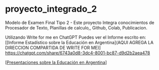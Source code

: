 # proyecto_integrado_2
Modelo de Examen Final Tipo 2 - Este proyecto Integra conocimientos de Procesador de Texto, Planillas de calculo,, Github, Colab, Publicacion.

Utilizando Write for me en ChatGPT Puedes ver el Informe escrito en: [[Informe Estadístico sobre la Educación en Argentina](AQUI AGREGA LA DIRECCION COMPARTIDA DE WRITE FOR ME)] https://chatgpt.com/share/6743a0d8-3dc4-8001-bc87-d9d2b2aea478

 [[Presentaciones sobre la Educación en Argentina](https://gamma.app/docs/Analisis-del-Desempeno-Academico-en-Argentina-n8fkdzyat5hdqjj)]

